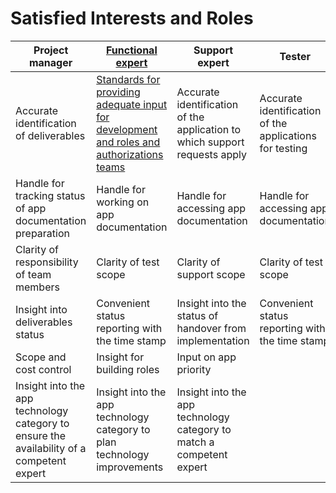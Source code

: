 # Satisfied Interests and Roles

|  Project manager                              |        [Functional expert](for-functional-experts.md)  |    Support expert     | Tester | Developer |
|-----------------------------------------------|---------------------------|----------------------|-----|--|
| Accurate identification of deliverables       | [Standards for providing adequate input for development and roles and authorizations teams](usecases/posts/alignment-with-authorization-team.md)  | Accurate identification of the application to which support requests apply |  Accurate identification of the applications for testing |   |
| Handle for tracking status of app documentation preparation | Handle for working on app documentation | Handle for accessing app documentation |  Handle for accessing app documentation |  Handle for working on app technical documentation | 
| Clarity of responsibility of team members     |  Clarity of test scope    | Clarity of support scope | Clarity of test scope |     |
| Insight into deliverables status              |  Convenient status reporting with the time stamp | Insight into the  status of handover from implementation                    |  Convenient status reporting with the time stamp | |
| Scope and cost control                        |  Insight for building roles | Input on app priority |   |
| Insight into the app technology category to ensure the availability of a competent expert    |  Insight into the app technology category to plan technology improvements        | Insight into the app technology category to match a competent expert |   |
